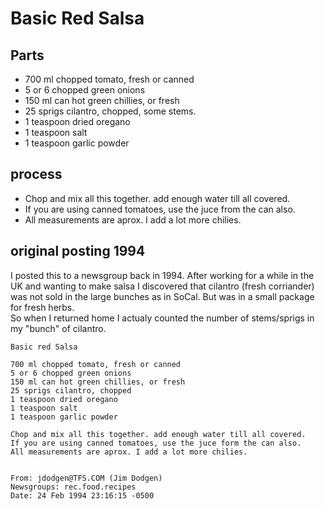 # Basic Red Salsa
## Parts
 - 700 ml chopped tomato, fresh or canned
 - 5 or 6 chopped green onions 
 - 150 ml can hot green chillies, or fresh
 - 25 sprigs cilantro, chopped, some stems.
 - 1 teaspoon dried oregano
 - 1 teaspoon salt
 - 1 teaspoon garlic powder

## process
 - Chop and mix all this together. add enough water till all covered.
 - If you are using canned tomatoes, use the juce from the can also.
 - All measurements are aprox. I add a lot more chilies. 

## original posting 1994 
I posted this to a newsgroup back in 1994. After working for a while in the UK and wanting
to make salsa I discovered that cilantro (fresh corriander) was not sold in
the large bunches as in SoCal. But was in a small package for fresh herbs.  
So when I returned home I actualy counted the number of stems/sprigs in my "bunch" of cilantro.

```
Basic red Salsa

700 ml chopped tomato, fresh or canned
5 or 6 chopped green onions 
150 ml can hot green chillies, or fresh
25 sprigs cilantro, chopped
1 teaspoon dried oregano
1 teaspoon salt
1 teaspoon garlic powder

Chop and mix all this together. add enough water till all covered.
If you are using canned tomatoes, use the juce form the can also.
All measurements are aprox. I add a lot more chilies. 


From: jdodgen@TFS.COM (Jim Dodgen)
Newsgroups: rec.food.recipes
Date: 24 Feb 1994 23:16:15 -0500
```


